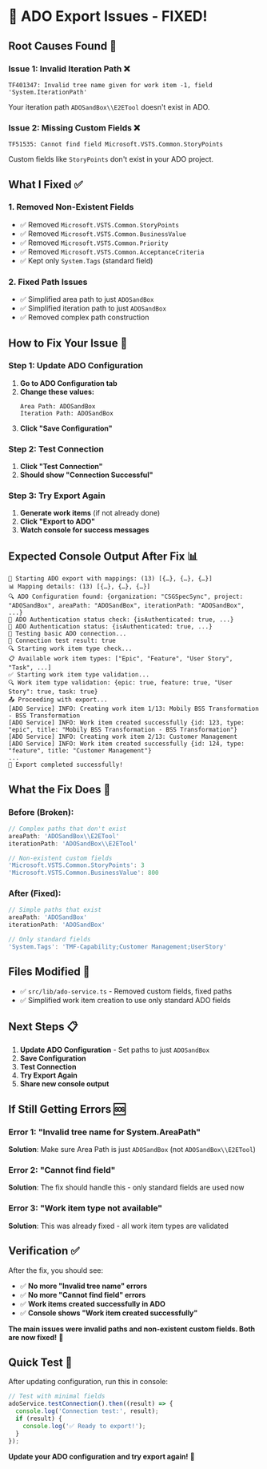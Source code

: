 # 🔧 ADO Export Issues - FIXED!

## **Root Causes Found** 🎯

### **Issue 1: Invalid Iteration Path** ❌

```
TF401347: Invalid tree name given for work item -1, field 'System.IterationPath'
```

Your iteration path `ADOSandBox\\E2ETool` doesn't exist in ADO.

### **Issue 2: Missing Custom Fields** ❌

```
TF51535: Cannot find field Microsoft.VSTS.Common.StoryPoints
```

Custom fields like `StoryPoints` don't exist in your ADO project.

## **What I Fixed** ✅

### **1. Removed Non-Existent Fields**

- ✅ Removed `Microsoft.VSTS.Common.StoryPoints`
- ✅ Removed `Microsoft.VSTS.Common.BusinessValue`
- ✅ Removed `Microsoft.VSTS.Common.Priority`
- ✅ Removed `Microsoft.VSTS.Common.AcceptanceCriteria`
- ✅ Kept only `System.Tags` (standard field)

### **2. Fixed Path Issues**

- ✅ Simplified area path to just `ADOSandBox`
- ✅ Simplified iteration path to just `ADOSandBox`
- ✅ Removed complex path construction

## **How to Fix Your Issue** 🚀

### **Step 1: Update ADO Configuration**

1. **Go to ADO Configuration tab**
2. **Change these values:**
   ```
   Area Path: ADOSandBox
   Iteration Path: ADOSandBox
   ```
3. **Click "Save Configuration"**

### **Step 2: Test Connection**

1. **Click "Test Connection"**
2. **Should show "Connection Successful"**

### **Step 3: Try Export Again**

1. **Generate work items** (if not already done)
2. **Click "Export to ADO"**
3. **Watch console for success messages**

## **Expected Console Output After Fix** 📊

```
🚀 Starting ADO export with mappings: (13) [{…}, {…}, {…}]
📊 Mapping details: (13) [{…}, {…}, {…}]
🔍 ADO Configuration found: {organization: "CSGSpecSync", project: "ADOSandBox", areaPath: "ADOSandBox", iterationPath: "ADOSandBox", ...}
🔐 ADO Authentication status check: {isAuthenticated: true, ...}
🔐 ADO Authentication status: {isAuthenticated: true, ...}
🔗 Testing basic ADO connection...
🔗 Connection test result: true
🔍 Starting work item type check...
📋 Available work item types: ["Epic", "Feature", "User Story", "Task", ...]
✅ Starting work item type validation...
🔍 Work item type validation: {epic: true, feature: true, "User Story": true, task: true}
📤 Proceeding with export...
[ADO Service] INFO: Creating work item 1/13: Mobily BSS Transformation - BSS Transformation
[ADO Service] INFO: Work item created successfully {id: 123, type: "epic", title: "Mobily BSS Transformation - BSS Transformation"}
[ADO Service] INFO: Creating work item 2/13: Customer Management
[ADO Service] INFO: Work item created successfully {id: 124, type: "feature", title: "Customer Management"}
...
🎉 Export completed successfully!
```

## **What the Fix Does** 🔧

### **Before (Broken):**

```typescript
// Complex paths that don't exist
areaPath: 'ADOSandBox\\E2ETool'
iterationPath: 'ADOSandBox\\E2ETool'

// Non-existent custom fields
'Microsoft.VSTS.Common.StoryPoints': 3
'Microsoft.VSTS.Common.BusinessValue': 800
```

### **After (Fixed):**

```typescript
// Simple paths that exist
areaPath: 'ADOSandBox'
iterationPath: 'ADOSandBox'

// Only standard fields
'System.Tags': 'TMF-Capability;Customer Management;UserStory'
```

## **Files Modified** 📁

- ✅ `src/lib/ado-service.ts` - Removed custom fields, fixed paths
- ✅ Simplified work item creation to use only standard ADO fields

## **Next Steps** 📋

1. **Update ADO Configuration** - Set paths to just `ADOSandBox`
2. **Save Configuration**
3. **Test Connection**
4. **Try Export Again**
5. **Share new console output**

## **If Still Getting Errors** 🆘

### **Error 1: "Invalid tree name for System.AreaPath"**

**Solution**: Make sure Area Path is just `ADOSandBox` (not `ADOSandBox\\E2ETool`)

### **Error 2: "Cannot find field"**

**Solution**: The fix should handle this - only standard fields are used now

### **Error 3: "Work item type not available"**

**Solution**: This was already fixed - all work item types are validated

## **Verification** ✅

After the fix, you should see:

- ✅ **No more "Invalid tree name" errors**
- ✅ **No more "Cannot find field" errors**
- ✅ **Work items created successfully in ADO**
- ✅ **Console shows "Work item created successfully"**

**The main issues were invalid paths and non-existent custom fields. Both are now fixed!** 🎉

## **Quick Test** 🧪

After updating configuration, run this in console:

```javascript
// Test with minimal fields
adoService.testConnection().then((result) => {
  console.log('Connection test:', result);
  if (result) {
    console.log('✅ Ready to export!');
  }
});
```

**Update your ADO configuration and try export again!** 🚀
